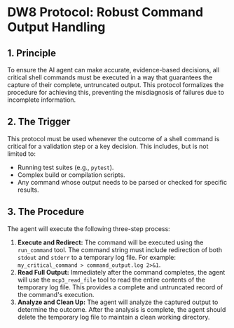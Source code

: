 # DW8 Protocol: Robust Command Output Handling

## 1. Principle

To ensure the AI agent can make accurate, evidence-based decisions, all critical shell commands must be executed in a way that guarantees the capture of their complete, untruncated output. This protocol formalizes the procedure for achieving this, preventing the misdiagnosis of failures due to incomplete information.

## 2. The Trigger

This protocol must be used whenever the outcome of a shell command is critical for a validation step or a key decision. This includes, but is not limited to:

- Running test suites (e.g., `pytest`).
- Complex build or compilation scripts.
- Any command whose output needs to be parsed or checked for specific results.

## 3. The Procedure

The agent will execute the following three-step process:

1. **Execute and Redirect:** The command will be executed using the `run_command` tool. The command string must include redirection of both `stdout` and `stderr` to a temporary log file. For example: `my_critical_command > command_output.log 2>&1`.
2. **Read Full Output:** Immediately after the command completes, the agent will use the `mcp3_read_file` tool to read the entire contents of the temporary log file. This provides a complete and untruncated record of the command's execution.
3. **Analyze and Clean Up:** The agent will analyze the captured output to determine the outcome. After the analysis is complete, the agent should delete the temporary log file to maintain a clean working directory.
